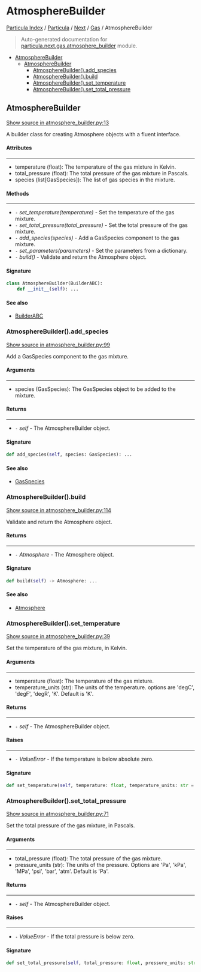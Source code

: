 # AtmosphereBuilder

[Particula Index](../../../README.md#particula-index) / [Particula](../../index.md#particula) / [Next](../index.md#next) / [Gas](./index.md#gas) / AtmosphereBuilder

> Auto-generated documentation for [particula.next.gas.atmosphere_builder](../../../../particula/next/gas/atmosphere_builder.py) module.

- [AtmosphereBuilder](#atmospherebuilder)
  - [AtmosphereBuilder](#atmospherebuilder-1)
    - [AtmosphereBuilder().add_species](#atmospherebuilder()add_species)
    - [AtmosphereBuilder().build](#atmospherebuilder()build)
    - [AtmosphereBuilder().set_temperature](#atmospherebuilder()set_temperature)
    - [AtmosphereBuilder().set_total_pressure](#atmospherebuilder()set_total_pressure)

## AtmosphereBuilder

[Show source in atmosphere_builder.py:13](../../../../particula/next/gas/atmosphere_builder.py#L13)

A builder class for creating Atmosphere objects with a fluent interface.

#### Attributes

----------
- temperature (float): The temperature of the gas mixture in Kelvin.
- total_pressure (float): The total pressure of the gas mixture in Pascals.
- species (list[GasSpecies]): The list of gas species in the mixture.

#### Methods

-------
- `-` *set_temperature(temperature)* - Set the temperature of the gas mixture.
- `-` *set_total_pressure(total_pressure)* - Set the total pressure of the gas
mixture.
- `-` *add_species(species)* - Add a GasSpecies component to the gas mixture.
- `-` *set_parameters(parameters)* - Set the parameters from a dictionary.
- `-` *build()* - Validate and return the Atmosphere object.

#### Signature

```python
class AtmosphereBuilder(BuilderABC):
    def __init__(self): ...
```

#### See also

- [BuilderABC](../abc_builder.md#builderabc)

### AtmosphereBuilder().add_species

[Show source in atmosphere_builder.py:99](../../../../particula/next/gas/atmosphere_builder.py#L99)

Add a GasSpecies component to the gas mixture.

#### Arguments

----
- species (GasSpecies): The GasSpecies object to be added to the
mixture.

#### Returns

-------
- `-` *self* - The AtmosphereBuilder object.

#### Signature

```python
def add_species(self, species: GasSpecies): ...
```

#### See also

- [GasSpecies](./species.md#gasspecies)

### AtmosphereBuilder().build

[Show source in atmosphere_builder.py:114](../../../../particula/next/gas/atmosphere_builder.py#L114)

Validate and return the Atmosphere object.

#### Returns

-------
- `-` *Atmosphere* - The Atmosphere object.

#### Signature

```python
def build(self) -> Atmosphere: ...
```

#### See also

- [Atmosphere](./atmosphere.md#atmosphere)

### AtmosphereBuilder().set_temperature

[Show source in atmosphere_builder.py:39](../../../../particula/next/gas/atmosphere_builder.py#L39)

Set the temperature of the gas mixture, in Kelvin.

#### Arguments

----
- temperature (float): The temperature of the gas mixture.
- temperature_units (str): The units of the temperature.
options are 'degC', 'degF', 'degR', 'K'. Default is 'K'.

#### Returns

-------
- `-` *self* - The AtmosphereBuilder object.

#### Raises

------
- `-` *ValueError* - If the temperature is below absolute zero.

#### Signature

```python
def set_temperature(self, temperature: float, temperature_units: str = "K"): ...
```

### AtmosphereBuilder().set_total_pressure

[Show source in atmosphere_builder.py:71](../../../../particula/next/gas/atmosphere_builder.py#L71)

Set the total pressure of the gas mixture, in Pascals.

#### Arguments

----
- total_pressure (float): The total pressure of the gas mixture.
- pressure_units (str): The units of the pressure. Options are 'Pa',
'kPa', 'MPa', 'psi', 'bar', 'atm'. Default is 'Pa'.

#### Returns

-------
- `-` *self* - The AtmosphereBuilder object.

#### Raises

------
- `-` *ValueError* - If the total pressure is below zero.

#### Signature

```python
def set_total_pressure(self, total_pressure: float, pressure_units: str = "Pa"): ...
```